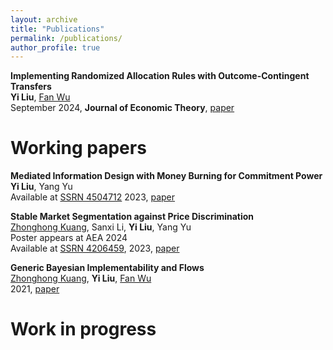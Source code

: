 ```yaml
---
layout: archive
title: "Publications"
permalink: /publications/
author_profile: true
---
```

**Implementing Randomized Allocation Rules with Outcome-Contingent Transfers**<br>
**Yi Liu**, [Fan Wu](<https://www.fanwu.info/>)<br>
September 2024, **Journal of Economic Theory**, [paper](<https://doi.org/10.1016/j.jet.2024.105878>)


Working papers
======
**Mediated Information Design with Money Burning for Commitment Power**<br>
**Yi Liu**, Yang Yu<br>
Available at [SSRN 4504712](<https://papers.ssrn.com/sol3/papers.cfm?abstract_id=4504712>) 2023, [paper](/files/CommunicationDevice_New.pdf)

**Stable Market Segmentation against Price Discrimination**<br>
[Zhonghong Kuang](<https://zhkuang.weebly.com/>), Sanxi Li, **Yi Liu**, Yang Yu<br>
Poster appears at AEA 2024<br>
Available at [SSRN 4206459](<https://papers.ssrn.com/sol3/papers.cfm?abstract_id=4734806>), 2023, [paper](/files/market_segmentation.pdf)

**Generic Bayesian Implementability and Flows**<br>
[Zhonghong Kuang](<https://zhkuang.weebly.com/>), **Yi Liu**, [Fan Wu](<https://www.fanwu.info/>)<br>
2021, [paper](/files/bayesian_implementation.pdf)

Work in progress
======
